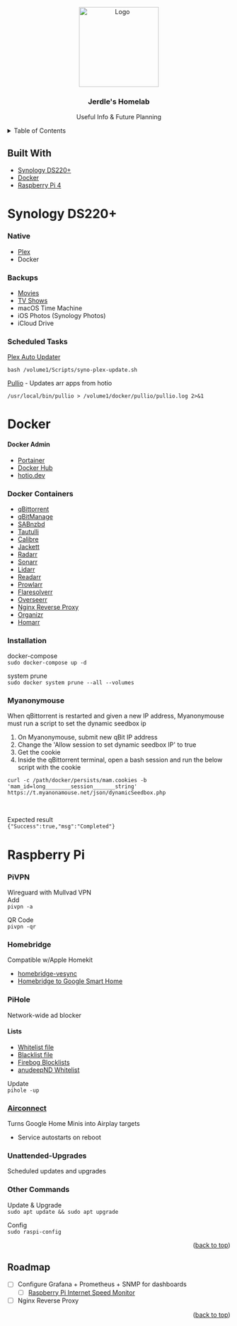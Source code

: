 <div id="top"></div>
<!--
*** Thanks for checking out the Best-README-Template. If you have a suggestion
*** that would make this better, please fork the repo and create a pull request
*** or simply open an issue with the tag "enhancement".
*** Don't forget to give the project a star!
*** Thanks again! Now go create something AMAZING! :D
-->



<!-- PROJECT SHIELDS -->
<!--
*** I'm using markdown "reference style" links for readability.
*** Reference links are enclosed in brackets [ ] instead of parentheses ( ).
*** See the bottom of this document for the declaration of the reference variables
*** for contributors-url, forks-url, etc. This is an optional, concise syntax you may use.
*** https://www.markdownguide.org/basic-syntax/#reference-style-links
[![Contributors][contributors-shield]][contributors-url]
[![Forks][forks-shield]][forks-url]
[![Stargazers][stars-shield]][stars-url]
[![Issues][issues-shield]][issues-url]
[![MIT License][license-shield]][license-url]
[![LinkedIn][linkedin-shield]][linkedin-url]
-->


<!-- PROJECT LOGO -->
<br />
<div align="center">
  <img src="https://i.imgur.com/COkTt73.png" alt="Logo" width="180" height="180">

  <h3 align="center">Jerdle's Homelab</h3>
  <p align="center">Useful Info & Future Planning</p>
</div>



<!-- TABLE OF CONTENTS -->
<details>
  <summary>Table of Contents</summary>
  <ol>
    <li>
      <a href="#about-the-project">About The Project</a>
      <ul>
        <li><a href="#built-with">Built With</a></li>
      </ul>
    </li>
    <li>
      <a href="#getting-started">Getting Started</a>
      <ul>
        <li><a href="#prerequisites">Prerequisites</a></li>
        <li><a href="#installation">Installation</a></li>
      </ul>
    </li>
    <li><a href="#usage">Usage</a></li>
    <li><a href="#roadmap">Roadmap</a></li>
    <li><a href="#contributing">Contributing</a></li>
    <li><a href="#license">License</a></li>
    <li><a href="#contact">Contact</a></li>
    <li><a href="#acknowledgments">Acknowledgments</a></li>
  </ol>
</details>



<!-- ABOUT THE PROJECT
## About The Project

![Product Name Screen Shot][screenshot]

Here's a blank template to get started: To avoid retyping too much info. Do a search and replace with your text editor for the following: `github_username`, `repo_name`, `twitter_handle`, `linkedin_username`, `email_client`, `email`, `project_title`, `project_description`

<p align="right">(<a href="#top">back to top</a>)</p> -->



## Built With
* [Synology DS220+](https://www.synology.com/en-us/products/DS220+)
* [Docker](https://www.docker.com/)
* [Raspberry Pi 4](https://www.raspberrypi.com/products/raspberry-pi-4-model-b/?variant=raspberry-pi-4-model-b-4gb)


<!-- SYNOLOGY -->
# Synology DS220+
### Native
- [Plex](https://forums.plex.tv/t/synology-faq-questions-answers-and-a-few-how-tos/490215)
- Docker

### Backups
- [Movies](data/movies.rtf)
- [TV Shows](data/tvshows.rtf)
- macOS Time Machine
- iOS Photos (Synology Photos)
- iCloud Drive

### Scheduled Tasks
[Plex Auto Updater](https://github.com/YuriyGuts/syno-plex-update)
```
bash /volume1/Scripts/syno-plex-update.sh
```
[Pullio](https://hotio.dev/pullio/) - Updates arr apps from hotio
```
/usr/local/bin/pullio > /volume1/docker/pullio/pullio.log 2>&1
```

<!-- DOCKER -->
# Docker
#### Docker Admin
- [Portainer](http://192.168.1.23:9000/#!/home)
- [Docker Hub](https://hub.docker.com/)
- [hotio.dev](https://hotio.dev/)

### Docker Containers
- [qBittorrent](https://hub.docker.com/r/markusmcnugen/qbittorrentvpn)
- [qBitManage](https://hotio.dev/containers/qbitmanage/)
- [SABnzbd](https://hotio.dev/containers/sabnzbd/)
- [Tautulli](https://hub.docker.com/r/linuxserver/tautulli)
- [Calibre](https://hub.docker.com/r/linuxserver/calibre-web)
- [Jackett](https://hub.docker.com/r/linuxserver/jackett)
- [Radarr](https://hotio.dev/containers/radarr/)
- [Sonarr](https://hotio.dev/containers/sonarr/)
- [Lidarr](https://hotio.dev/containers/lidarr/)
- [Readarr](https://hotio.dev/containers/readarr/)
- [Prowlarr](https://hotio.dev/containers/prowlarr/)
- [Flaresolverr](https://hub.docker.com/r/flaresolverr/flaresolverr)
- [Overseerr](https://hotio.dev/containers/overseerr/)
- [Nginx Reverse Proxy](https://nginxproxymanager.com/)
- [Organizr](https://hub.docker.com/r/organizr/organizr)
- [Homarr](https://hub.docker.com/r/homarr/homarr)

### Installation
docker-compose
<br>
`sudo docker-compose up -d`

system prune
<br>
`sudo docker system prune --all --volumes`


### Myanonymouse
When qBittorrent is restarted and given a new IP address, Myanonymouse must run a script to set the dynamic seedbox ip
<br>
1. On Myanonymouse, submit new qBit IP address
2. Change the 'Allow session to set dynamic seedbox IP' to true
3. Get the cookie
4. Inside the qBittorrent terminal, open a bash session and run the below script with the cookie

```
curl -c /path/docker/persists/mam.cookies -b 'mam_id=long________session_______string' https://t.myanonamouse.net/json/dynamicSeedbox.php
```
<br>

Expected result
<br>
`{"Success":true,"msg":"Completed"}`


<!-- RASPBERRY PI -->
# Raspberry Pi
### PiVPN
Wireguard with Mullvad VPN
<br>
Add
<br>
`pivpn -a`

QR Code
<br>
`pivpn -qr`

### Homebridge
Compatible w/Apple Homekit
- [homebridge-vesync](https://github.com/mickgiles/homebridge-vesync#readme)
- [Homebridge to Google Smart Home](https://github.com/oznu/homebridge-gsh#readme)

### PiHole
Network-wide ad blocker
<br>
#### Lists
- [Whitelist file](pi/pihole/Pihole-Whitelist.rtf)
- [Blacklist file](pi/pihole/Pihole-Block.rtf)
- [Firebog Blocklists](https://firebog.net/)
- [anudeepND Whitelist](https://github.com/anudeepND/whitelist)

Update
<br>
`pihole -up`

### [Airconnect](https://github.com/philippe44/AirConnect)
Turns Google Home Minis into Airplay targets
- Service autostarts on reboot

### Unattended-Upgrades
Scheduled updates and upgrades

### Other Commands
Update & Upgrade
<br>
`sudo apt update && sudo apt upgrade`

Config
<br>
`sudo raspi-config`
<p align="right">(<a href="#top">back to top</a>)</p>

<!-- ROADMAP -->
## Roadmap
- [ ] Configure Grafana + Prometheus + SNMP for dashboards
    - [ ] [Raspberry Pi Internet Speed Monitor](https://pimylifeup.com/raspberry-pi-internet-speed-monitor/)
- [ ] Nginx Reverse Proxy

<p align="right">(<a href="#top">back to top</a>)</p>

<!-- MARKDOWN LINKS & IMAGES -->
<!-- https://www.markdownguide.org/basic-syntax/#reference-style-links -->
[contributors-shield]: https://img.shields.io/github/contributors/github_username/repo_name.svg?style=for-the-badge
[contributors-url]: https://github.com/github_username/repo_name/graphs/contributors
[forks-shield]: https://img.shields.io/github/forks/github_username/repo_name.svg?style=for-the-badge
[forks-url]: https://github.com/github_username/repo_name/network/members
[stars-shield]: https://img.shields.io/github/stars/github_username/repo_name.svg?style=for-the-badge
[stars-url]: https://github.com/github_username/repo_name/stargazers
[issues-shield]: https://img.shields.io/github/issues/github_username/repo_name.svg?style=for-the-badge
[issues-url]: https://github.com/github_username/repo_name/issues
[license-shield]: https://img.shields.io/github/license/github_username/repo_name.svg?style=for-the-badge
[license-url]: https://github.com/github_username/repo_name/blob/master/LICENSE.txt
[linkedin-shield]: https://img.shields.io/badge/-LinkedIn-black.svg?style=for-the-badge&logo=linkedin&colorB=555
[linkedin-url]: https://linkedin.com/in/linkedin_username
[screenshot]: images/screenshot.png
[logo]: images/logo.png
[whitelist]:pi/pihole/Pihole-Whitelist.rtf
[blacklist]:pi/pihole/Pihole-Block.rtf
